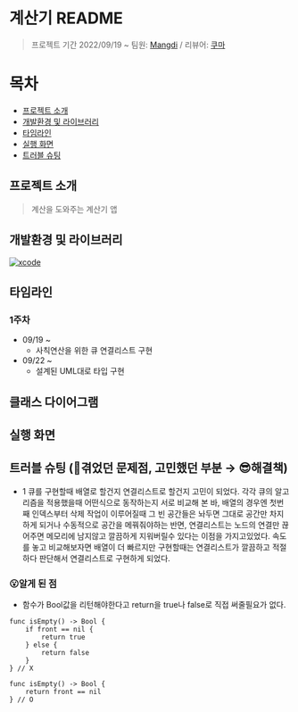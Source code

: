 # 계산기 README
> 프로젝트 기간 2022/09/19 ~ 
> 팀원: [Mangdi](https://github.com/MangDi-L) / 리뷰어: [쿠마](https://github.com/leejun6694)

# 목차
- [프로젝트 소개](#소개)
- [개발환경 및 라이브러리](#개발환경-및-라이브러리)
- [타임라인](#타임라인)
- [실행 화면](#실행-화면)
- [트러블 슈팅](#트러블-슈팅)

## 프로젝트 소개
> 계산을 도와주는 계산기 앱


## 개발환경 및 라이브러리
[![xcode](https://img.shields.io/badge/Xcode-13.4.1-blue)]()

## 타임라인

### 1주차
- 09/19 ~
    - 사칙연산을 위한 큐 연결리스트 구현
- 09/22 ~
    - 설계된 UML대로 타입 구현

## 클래스 다이어그램

## 실행 화면

## 트러블 슈팅 (🤔겪었던 문제점, 고민했던 부분 → 😎해결책)
* 1
큐를 구현할때 배열로 할건지 연결리스트로 할건지 고민이 되었다. 각각 큐의 알고리즘을 적용했을때 어떤식으로 동작하는지 서로 비교해 본 바, 배열의 경우엔 첫번째 인덱스부터 삭제 작업이 이루어질때 그 빈 공간들은 놔두면 그대로 공간만 차지하게 되거나 수동적으로 공간을 메꿔줘야하는 반면, 연결리스트는 노드의 연결만 끊어주면 메모리에 남지않고 깔끔하게 지워버릴수 있다는 이점을 가지고있었다. 속도를 놓고 비교해보자면 배열이 더 빠르지만 구현할때는 연결리스트가 깔끔하고 적절하다 판단해서 연결리스트로 구현하게 되었다.

### 😮알게 된 점
- 함수가 Bool값을 리턴해야한다고 return을 true나 false로 직접 써줄필요가 없다.
```swift=
func isEmpty() -> Bool {
    if front == nil {
        return true
    } else {
        return false
    }
} // X

func isEmpty() -> Bool {
    return front == nil
} // O
```
